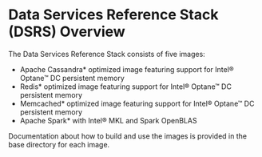 # Data Services Reference Stack (DSRS) Overview

The Data Services Reference Stack consists of five images:

- Apache Cassandra* optimized image featuring support for Intel® Optane™ DC persistent memory
- Redis* optimized image featuring support for Intel® Optane™ DC persistent memory
- Memcached* optimized image featuring support for Intel® Optane™ DC persistent memory
- Apache Spark* with Intel® MKL and Spark OpenBLAS

Documentation about how to build and use the images is provided in the base directory for each image. 

